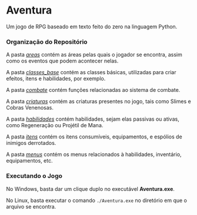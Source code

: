 # Aventura
Um jogo de RPG baseado em texto feito do zero na linguagem Python.

### Organização do Repositório
A pasta _[areas](https://github.com/Carlosgd-freitas/Aventura/tree/main/areas)_ contém as áreas pelas quais o jogador se encontra, assim como os eventos que podem acontecer nelas.

A pasta _[classes_base](https://github.com/Carlosgd-freitas/Aventura/tree/main/classes_base)_ contém as classes básicas, utilizadas para criar efeitos, itens e habilidades, por exemplo.

A pasta _[combate](https://github.com/Carlosgd-freitas/Aventura/tree/main/combate)_ contém funções relacionadas ao sistema de combate.

A pasta _[criaturas](https://github.com/Carlosgd-freitas/Aventura/tree/main/criaturas)_ contém as criaturas presentes no jogo, tais como Slimes e Cobras Venenosas.

A pasta _[habilidades](https://github.com/Carlosgd-freitas/Aventura/tree/main/habilidades)_ contém habilidades, sejam elas passivas ou ativas, como Regeneração ou Projétil de Mana.

A pasta _[itens](https://github.com/Carlosgd-freitas/Aventura/tree/main/itens)_ contém os itens consumíveis, equipamentos, e espólios de inimigos derrotados.

A pasta _[menus](https://github.com/Carlosgd-freitas/Aventura/tree/main/menus)_ contém os menus relacionados à habilidades, inventário, equipamentos, etc.

### Executando o Jogo
No Windows, basta dar um clique duplo no executável **Aventura.exe**.

No Linux, basta executar o comando ```./Aventura.exe``` no diretório em que o arquivo se encontra.